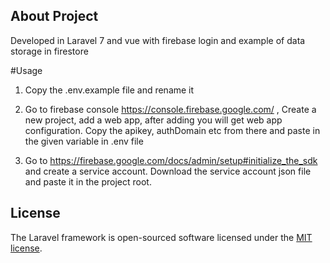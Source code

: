 
## About Project
Developed in Laravel 7 and vue with firebase login and example of data storage in firestore


#Usage

1. Copy the .env.example file and rename it

2. Go to firebase console https://console.firebase.google.com/ , Create a new project, add a web app, after adding you will get web app configuration. Copy the apikey, authDomain etc from there and paste in the given variable in .env file

3. Go to https://firebase.google.com/docs/admin/setup#initialize_the_sdk and create a service account. Download the service account json file and paste it in the project root.


## License

The Laravel framework is open-sourced software licensed under the [MIT license](https://opensource.org/licenses/MIT).
